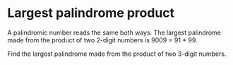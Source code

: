 # Largest palindrome product

A palindromic number reads the same both ways. The largest palindrome made from the product of two 2-digit numbers is 9009 = 91 * 99.

Find the largest palindrome made from the product of two 3-digit numbers.


